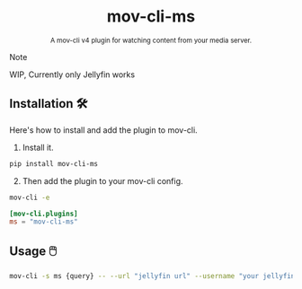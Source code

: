 <div align="center">

  # mov-cli-ms
  <sub>A mov-cli v4 plugin for watching content from your media server.</sub>

</div>

> [!NOTE]
> WIP, Currently only Jellyfin works

## Installation 🛠️
Here's how to install and add the plugin to mov-cli.

1. Install it.
```sh
pip install mov-cli-ms
```
2. Then add the plugin to your mov-cli config.
```sh
mov-cli -e
```
```toml
[mov-cli.plugins]
ms = "mov-cli-ms"
```

## Usage 🖱️
```sh
mov-cli -s ms {query} -- --url "jellyfin url" --username "your jellyfin username" --password "your jellyfin password"
```
